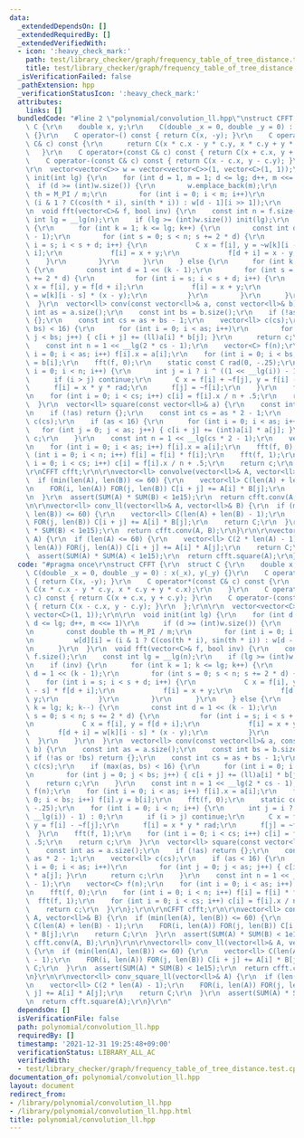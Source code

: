 ```yaml
---
data:
  _extendedDependsOn: []
  _extendedRequiredBy: []
  _extendedVerifiedWith:
  - icon: ':heavy_check_mark:'
    path: test/library_checker/graph/frequency_table_of_tree_distance.test.cpp
    title: test/library_checker/graph/frequency_table_of_tree_distance.test.cpp
  _isVerificationFailed: false
  _pathExtension: hpp
  _verificationStatusIcon: ':heavy_check_mark:'
  attributes:
    links: []
  bundledCode: "#line 2 \"polynomial/convolution_ll.hpp\"\nstruct CFFT {\r\n  struct\
    \ C {\r\n    double x, y;\r\n    C(double _x = 0, double _y = 0) : x(_x), y(_y)\
    \ {}\r\n    C operator~() const { return C(x, -y); }\r\n    C operator*(const\
    \ C& c) const {\r\n      return C(x * c.x - y * c.y, x * c.y + y * c.x);\r\n \
    \   }\r\n    C operator+(const C& c) const { return C(x + c.x, y + c.y); }\r\n\
    \    C operator-(const C& c) const { return C(x - c.x, y - c.y); }\r\n  };\r\n\
    \r\n  vector<vector<C>> w = vector<vector<C>>(1, vector<C>(1, 1));\r\n\r\n  void\
    \ init(int lg) {\r\n    for (int d = 1, m = 1; d <= lg; d++, m <<= 1)\r\n    \
    \  if (d >= (int)w.size()) {\r\n        w.emplace_back(m);\r\n        const double\
    \ th = M_PI / m;\r\n        for (int i = 0; i < m; i++)\r\n          w[d][i] =\
    \ (i & 1 ? C(cos(th * i), sin(th * i)) : w[d - 1][i >> 1]);\r\n      }\r\n  }\r\
    \n  void fft(vector<C>& f, bool inv) {\r\n    const int n = f.size();\r\n    const\
    \ int lg = __lg(n);\r\n    if (lg >= (int)w.size()) init(lg);\r\n    if (inv)\
    \ {\r\n      for (int k = 1; k <= lg; k++) {\r\n        const int d = 1 << (k\
    \ - 1);\r\n        for (int s = 0; s < n; s += 2 * d) {\r\n          for (int\
    \ i = s; i < s + d; i++) {\r\n            C x = f[i], y = ~w[k][i - s] * f[d +\
    \ i];\r\n            f[i] = x + y;\r\n            f[d + i] = x - y;\r\n      \
    \    }\r\n        }\r\n      }\r\n    } else {\r\n      for (int k = lg; k; k--)\
    \ {\r\n        const int d = 1 << (k - 1);\r\n        for (int s = 0; s < n; s\
    \ += 2 * d) {\r\n          for (int i = s; i < s + d; i++) {\r\n            C\
    \ x = f[i], y = f[d + i];\r\n            f[i] = x + y;\r\n            f[d + i]\
    \ = w[k][i - s] * (x - y);\r\n          }\r\n        }\r\n      }\r\n    }\r\n\
    \  }\r\n  vector<ll> conv(const vector<ll>& a, const vector<ll>& b) {\r\n    const\
    \ int as = a.size();\r\n    const int bs = b.size();\r\n    if (!as or !bs) return\
    \ {};\r\n    const int cs = as + bs - 1;\r\n    vector<ll> c(cs);\r\n    if (max(as,\
    \ bs) < 16) {\r\n      for (int i = 0; i < as; i++)\r\n        for (int j = 0;\
    \ j < bs; j++) { c[i + j] += (ll)a[i] * b[j]; }\r\n      return c;\r\n    }\r\n\
    \    const int n = 1 << __lg(2 * cs - 1);\r\n    vector<C> f(n);\r\n    for (int\
    \ i = 0; i < as; i++) f[i].x = a[i];\r\n    for (int i = 0; i < bs; i++) f[i].y\
    \ = b[i];\r\n    fft(f, 0);\r\n    static const C rad(0, -.25);\r\n    for (int\
    \ i = 0; i < n; i++) {\r\n      int j = i ? i ^ ((1 << __lg(i)) - 1) : 0;\r\n\
    \      if (i > j) continue;\r\n      C x = f[i] + ~f[j], y = f[i] - ~f[j];\r\n\
    \      f[i] = x * y * rad;\r\n      f[j] = ~f[i];\r\n    }\r\n    fft(f, 1);\r\
    \n    for (int i = 0; i < cs; i++) c[i] = f[i].x / n + .5;\r\n    return c;\r\n\
    \  }\r\n  vector<ll> square(const vector<ll>& a) {\r\n    const int as = a.size();\r\
    \n    if (!as) return {};\r\n    const int cs = as * 2 - 1;\r\n    vector<ll>\
    \ c(cs);\r\n    if (as < 16) {\r\n      for (int i = 0; i < as; i++)\r\n     \
    \   for (int j = 0; j < as; j++) { c[i + j] += (int)a[i] * a[j]; }\r\n      return\
    \ c;\r\n    }\r\n    const int n = 1 << __lg(cs * 2 - 1);\r\n    vector<C> f(n);\r\
    \n    for (int i = 0; i < as; i++) f[i].x = a[i];\r\n    fft(f, 0);\r\n    for\
    \ (int i = 0; i < n; i++) f[i] = f[i] * f[i];\r\n    fft(f, 1);\r\n    for (int\
    \ i = 0; i < cs; i++) c[i] = f[i].x / n + .5;\r\n    return c;\r\n  }\r\n};\r\n\
    \r\nCFFT cfft;\r\n\r\nvector<ll> convolve(vector<ll>& A, vector<ll>& B) {\r\n\
    \  if (min(len(A), len(B)) <= 60) {\r\n    vector<ll> C(len(A) + len(B) - 1);\r\
    \n    FOR(i, len(A)) FOR(j, len(B)) C[i + j] += A[i] * B[j];\r\n    return C;\r\
    \n  }\r\n  assert(SUM(A) * SUM(B) < 1e15);\r\n  return cfft.conv(A, B);\r\n}\r\
    \n\r\nvector<ll> conv_ll(vector<ll>& A, vector<ll>& B) {\r\n  if (min(len(A),\
    \ len(B)) <= 60) {\r\n    vector<ll> C(len(A) + len(B) - 1);\r\n    FOR(i, len(A))\
    \ FOR(j, len(B)) C[i + j] += A[i] * B[j];\r\n    return C;\r\n  }\r\n  assert(SUM(A)\
    \ * SUM(B) < 1e15);\r\n  return cfft.conv(A, B);\r\n}\r\n\r\nvector<ll> conv_square_ll(vector<ll>&\
    \ A) {\r\n  if (len(A) <= 60) {\r\n    vector<ll> C(2 * len(A) - 1);\r\n    FOR(i,\
    \ len(A)) FOR(j, len(A)) C[i + j] += A[i] * A[j];\r\n    return C;\r\n  }\r\n\
    \  assert(SUM(A) * SUM(A) < 1e15);\r\n  return cfft.square(A);\r\n}\r\n"
  code: "#pragma once\r\nstruct CFFT {\r\n  struct C {\r\n    double x, y;\r\n   \
    \ C(double _x = 0, double _y = 0) : x(_x), y(_y) {}\r\n    C operator~() const\
    \ { return C(x, -y); }\r\n    C operator*(const C& c) const {\r\n      return\
    \ C(x * c.x - y * c.y, x * c.y + y * c.x);\r\n    }\r\n    C operator+(const C&\
    \ c) const { return C(x + c.x, y + c.y); }\r\n    C operator-(const C& c) const\
    \ { return C(x - c.x, y - c.y); }\r\n  };\r\n\r\n  vector<vector<C>> w = vector<vector<C>>(1,\
    \ vector<C>(1, 1));\r\n\r\n  void init(int lg) {\r\n    for (int d = 1, m = 1;\
    \ d <= lg; d++, m <<= 1)\r\n      if (d >= (int)w.size()) {\r\n        w.emplace_back(m);\r\
    \n        const double th = M_PI / m;\r\n        for (int i = 0; i < m; i++)\r\
    \n          w[d][i] = (i & 1 ? C(cos(th * i), sin(th * i)) : w[d - 1][i >> 1]);\r\
    \n      }\r\n  }\r\n  void fft(vector<C>& f, bool inv) {\r\n    const int n =\
    \ f.size();\r\n    const int lg = __lg(n);\r\n    if (lg >= (int)w.size()) init(lg);\r\
    \n    if (inv) {\r\n      for (int k = 1; k <= lg; k++) {\r\n        const int\
    \ d = 1 << (k - 1);\r\n        for (int s = 0; s < n; s += 2 * d) {\r\n      \
    \    for (int i = s; i < s + d; i++) {\r\n            C x = f[i], y = ~w[k][i\
    \ - s] * f[d + i];\r\n            f[i] = x + y;\r\n            f[d + i] = x -\
    \ y;\r\n          }\r\n        }\r\n      }\r\n    } else {\r\n      for (int\
    \ k = lg; k; k--) {\r\n        const int d = 1 << (k - 1);\r\n        for (int\
    \ s = 0; s < n; s += 2 * d) {\r\n          for (int i = s; i < s + d; i++) {\r\
    \n            C x = f[i], y = f[d + i];\r\n            f[i] = x + y;\r\n     \
    \       f[d + i] = w[k][i - s] * (x - y);\r\n          }\r\n        }\r\n    \
    \  }\r\n    }\r\n  }\r\n  vector<ll> conv(const vector<ll>& a, const vector<ll>&\
    \ b) {\r\n    const int as = a.size();\r\n    const int bs = b.size();\r\n   \
    \ if (!as or !bs) return {};\r\n    const int cs = as + bs - 1;\r\n    vector<ll>\
    \ c(cs);\r\n    if (max(as, bs) < 16) {\r\n      for (int i = 0; i < as; i++)\r\
    \n        for (int j = 0; j < bs; j++) { c[i + j] += (ll)a[i] * b[j]; }\r\n  \
    \    return c;\r\n    }\r\n    const int n = 1 << __lg(2 * cs - 1);\r\n    vector<C>\
    \ f(n);\r\n    for (int i = 0; i < as; i++) f[i].x = a[i];\r\n    for (int i =\
    \ 0; i < bs; i++) f[i].y = b[i];\r\n    fft(f, 0);\r\n    static const C rad(0,\
    \ -.25);\r\n    for (int i = 0; i < n; i++) {\r\n      int j = i ? i ^ ((1 <<\
    \ __lg(i)) - 1) : 0;\r\n      if (i > j) continue;\r\n      C x = f[i] + ~f[j],\
    \ y = f[i] - ~f[j];\r\n      f[i] = x * y * rad;\r\n      f[j] = ~f[i];\r\n  \
    \  }\r\n    fft(f, 1);\r\n    for (int i = 0; i < cs; i++) c[i] = f[i].x / n +\
    \ .5;\r\n    return c;\r\n  }\r\n  vector<ll> square(const vector<ll>& a) {\r\n\
    \    const int as = a.size();\r\n    if (!as) return {};\r\n    const int cs =\
    \ as * 2 - 1;\r\n    vector<ll> c(cs);\r\n    if (as < 16) {\r\n      for (int\
    \ i = 0; i < as; i++)\r\n        for (int j = 0; j < as; j++) { c[i + j] += (int)a[i]\
    \ * a[j]; }\r\n      return c;\r\n    }\r\n    const int n = 1 << __lg(cs * 2\
    \ - 1);\r\n    vector<C> f(n);\r\n    for (int i = 0; i < as; i++) f[i].x = a[i];\r\
    \n    fft(f, 0);\r\n    for (int i = 0; i < n; i++) f[i] = f[i] * f[i];\r\n  \
    \  fft(f, 1);\r\n    for (int i = 0; i < cs; i++) c[i] = f[i].x / n + .5;\r\n\
    \    return c;\r\n  }\r\n};\r\n\r\nCFFT cfft;\r\n\r\nvector<ll> convolve(vector<ll>&\
    \ A, vector<ll>& B) {\r\n  if (min(len(A), len(B)) <= 60) {\r\n    vector<ll>\
    \ C(len(A) + len(B) - 1);\r\n    FOR(i, len(A)) FOR(j, len(B)) C[i + j] += A[i]\
    \ * B[j];\r\n    return C;\r\n  }\r\n  assert(SUM(A) * SUM(B) < 1e15);\r\n  return\
    \ cfft.conv(A, B);\r\n}\r\n\r\nvector<ll> conv_ll(vector<ll>& A, vector<ll>& B)\
    \ {\r\n  if (min(len(A), len(B)) <= 60) {\r\n    vector<ll> C(len(A) + len(B)\
    \ - 1);\r\n    FOR(i, len(A)) FOR(j, len(B)) C[i + j] += A[i] * B[j];\r\n    return\
    \ C;\r\n  }\r\n  assert(SUM(A) * SUM(B) < 1e15);\r\n  return cfft.conv(A, B);\r\
    \n}\r\n\r\nvector<ll> conv_square_ll(vector<ll>& A) {\r\n  if (len(A) <= 60) {\r\
    \n    vector<ll> C(2 * len(A) - 1);\r\n    FOR(i, len(A)) FOR(j, len(A)) C[i +\
    \ j] += A[i] * A[j];\r\n    return C;\r\n  }\r\n  assert(SUM(A) * SUM(A) < 1e15);\r\
    \n  return cfft.square(A);\r\n}\r\n"
  dependsOn: []
  isVerificationFile: false
  path: polynomial/convolution_ll.hpp
  requiredBy: []
  timestamp: '2021-12-31 19:25:48+09:00'
  verificationStatus: LIBRARY_ALL_AC
  verifiedWith:
  - test/library_checker/graph/frequency_table_of_tree_distance.test.cpp
documentation_of: polynomial/convolution_ll.hpp
layout: document
redirect_from:
- /library/polynomial/convolution_ll.hpp
- /library/polynomial/convolution_ll.hpp.html
title: polynomial/convolution_ll.hpp
---
```


